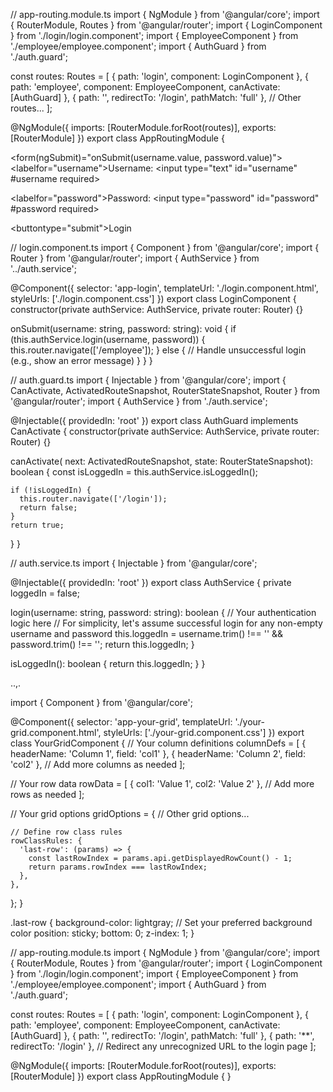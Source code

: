// app-routing.module.ts
import { NgModule } from '@angular/core';
import { RouterModule, Routes } from '@angular/router';
import { LoginComponent } from './login/login.component';
import { EmployeeComponent } from './employee/employee.component';
import { AuthGuard } from './auth.guard';

const routes: Routes = [
  { path: 'login', component: LoginComponent },
  { path: 'employee', component: EmployeeComponent, canActivate: [AuthGuard] },
  { path: '', redirectTo: '/login', pathMatch: 'full' },
  // Other routes...
];

@NgModule({
  imports: [RouterModule.forRoot(routes)],
  exports: [RouterModule]
})
export class AppRoutingModule { 










<!-- login.component.html -->
<form(ngSubmit)="onSubmit(username.value, password.value)">
  <labelfor="username">Username:</label>
  <input type="text" id="username" #username required>

  <labelfor="password">Password:</label>
  <input type="password" id="password" #password required>

  <buttontype="submit">Login</button>
</form>





// login.component.ts
import { Component } from '@angular/core';
import { Router } from '@angular/router';
import { AuthService } from '../auth.service';

@Component({
  selector: 'app-login',
  templateUrl: './login.component.html',
  styleUrls: ['./login.component.css']
})
export class LoginComponent {
  constructor(private authService: AuthService, private router: Router) {}

  onSubmit(username: string, password: string): void {
    if (this.authService.login(username, password)) {
      this.router.navigate(['/employee']);
    } else {
      // Handle unsuccessful login (e.g., show an error message)
    }
  }
}





// auth.guard.ts
import { Injectable } from '@angular/core';
import { CanActivate, ActivatedRouteSnapshot, RouterStateSnapshot, Router } from '@angular/router';
import { AuthService } from './auth.service';

@Injectable({
  providedIn: 'root'
})
export class AuthGuard implements CanActivate {
  constructor(private authService: AuthService, private router: Router) {}

  canActivate(
    next: ActivatedRouteSnapshot,
    state: RouterStateSnapshot): boolean {
    const isLoggedIn = this.authService.isLoggedIn();

    if (!isLoggedIn) {
      this.router.navigate(['/login']);
      return false;
    }
    return true;
  }
}



// auth.service.ts
import { Injectable } from '@angular/core';

@Injectable({
  providedIn: 'root'
})
export class AuthService {
  private loggedIn = false;

  login(username: string, password: string): boolean {
    // Your authentication logic here
    // For simplicity, let's assume successful login for any non-empty username and password
    this.loggedIn = username.trim() !== '' && password.trim() !== '';
    return this.loggedIn;
  }

  isLoggedIn(): boolean {
    return this.loggedIn;
  }
}








..,.




import { Component } from '@angular/core';

@Component({
  selector: 'app-your-grid',
  templateUrl: './your-grid.component.html',
  styleUrls: ['./your-grid.component.css']
})
export class YourGridComponent {
  // Your column definitions
  columnDefs = [
    { headerName: 'Column 1', field: 'col1' },
    { headerName: 'Column 2', field: 'col2' },
    // Add more columns as needed
  ];

  // Your row data
  rowData = [
    { col1: 'Value 1', col2: 'Value 2' },
    // Add more rows as needed
  ];

  // Your grid options
  gridOptions = {
    // Other grid options...

    // Define row class rules
    rowClassRules: {
      'last-row': (params) => {
        const lastRowIndex = params.api.getDisplayedRowCount() - 1;
        return params.rowIndex === lastRowIndex;
      },
    },
  };
}



.last-row {
  background-color: lightgray;  // Set your preferred background color
  position: sticky;
  bottom: 0;
  z-index: 1;
}






// app-routing.module.ts
import { NgModule } from '@angular/core';
import { RouterModule, Routes } from '@angular/router';
import { LoginComponent } from './login/login.component';
import { EmployeeComponent } from './employee/employee.component';
import { AuthGuard } from './auth.guard';

const routes: Routes = [
  { path: 'login', component: LoginComponent },
  { path: 'employee', component: EmployeeComponent, canActivate: [AuthGuard] },
  { path: '', redirectTo: '/login', pathMatch: 'full' },
  { path: '**', redirectTo: '/login' }, // Redirect any unrecognized URL to the login page
];

@NgModule({
  imports: [RouterModule.forRoot(routes)],
  exports: [RouterModule]
})
export class AppRoutingModule { }

